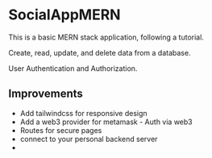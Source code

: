 # SocialAppMERN

This is a basic MERN stack application, following a tutorial.

Create, read, update, and delete data from a database.

User Authentication and Authorization.

## Improvements

- Add tailwindcss for responsive design
- Add a web3 provider for metamask - Auth via web3
- Routes for secure pages
- connect to your personal backend server
- 